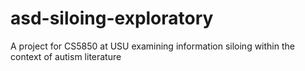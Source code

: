 # asd-siloing-exploratory
A project for CS5850 at USU examining information siloing within the context of autism literature

